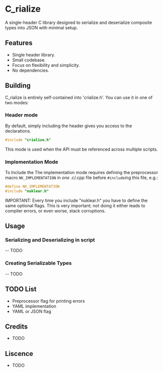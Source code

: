 # C_rialize
A single-header C library designed to serialize and deserialize composite types into JSON with minimal setup.

## Features

- Single header library.
- Small codebase.
- Focus on flexibility and simplicity.
- No dependencies.

## Building

C_rialize is entirely self-contained into 'crialize.h'. You can use it in one of two modes:

### Header mode
By default, simply including the header gives you access to the declarations.
```c
#include "crialize.h"
```
This mode is used when the API must be referenced across multiple scripts.

### Implementation Mode
To Include the 
The implementation mode requires defining the preprocessor macro
`NK_IMPLEMENTATION` in *one* .c/.cpp file before `#include`ing this file, e.g.:
```c
#define NK_IMPLEMENTATION
#include "nuklear.h"
```
IMPORTANT: Every time you include "nuklear.h" you have to define the same optional flags.
This is very important; not doing it either leads to compiler errors, or even worse, stack corruptions.


## Usage

### Serializing and Deserializing in script
-- TODO

### Creating Serializable Types
-- TODO



## TODO List
- Preprocessor flag for printing errors
- YAML implementation
- YAML or JSON flag

## Credits
- TODO

## Liscence
- TODO
